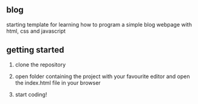 ## blog

starting template for learning how to program a simple blog webpage with html, css and javascript

## getting started

1. clone the repository

2. open folder containing the project with your favourite editor and open the index.html file in your browser

3. start coding!
